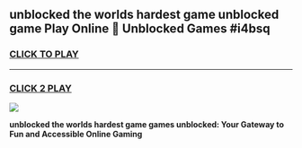 
## unblocked the worlds hardest game unblocked game Play Online 👋 Unblocked Games #i4bsq
<h3>
<a href="https://premium.freeplayer.one?title=unblocked_the_worlds_hardest_game&ref=21F">CLICK TO PLAY</a></h3>
<hr>

<h3>
<a href="https://premium.freeplayer.one?title=unblocked_the_worlds_hardest_game&ref=21F">CLICK 2 PLAY</a>
  
</h3>

<a href="https://premium.freeplayer.one?title=unblocked_the_worlds_hardest_game&ref=21F/"><img src="https://clearcache.store/games.png"></a>


**unblocked the worlds hardest game games unblocked: Your Gateway to Fun and Accessible Online Gaming**
